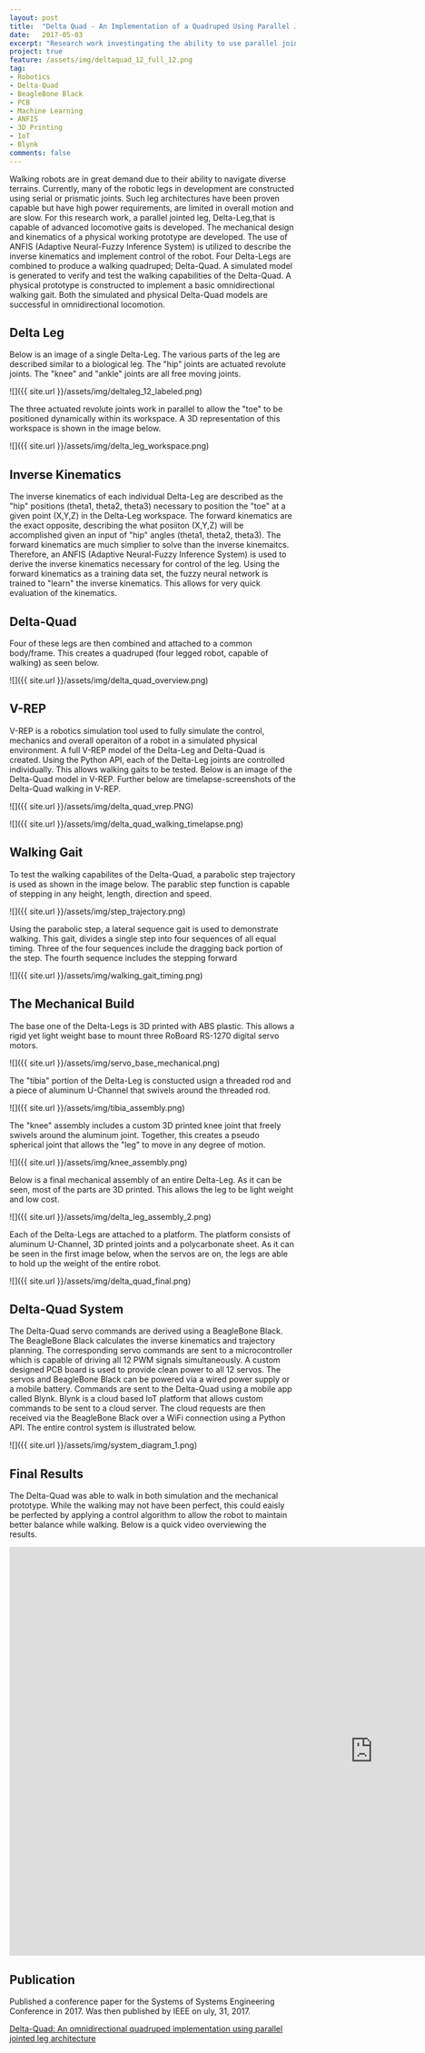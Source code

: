 ```yaml
---
layout: post
title:  "Delta Quad - An Implementation of a Quadruped Using Parallel Jointed Leg Architecture"
date:   2017-05-03
excerpt: "Research work investingating the ability to use parallel jointed legs in walking applications."
project: true
feature: /assets/img/deltaquad_12_full_12.png
tag:
- Robotics 
- Delta-Quad
- BeagleBone Black
- PCB
- Machine Learning
- ANFIS
- 3D Printing
- IoT
- Blynk
comments: false
---
```

    
Walking robots are in great demand due to their ability to navigate diverse terrains. Currently, many of the robotic legs in development are constructed using serial or prismatic joints. Such leg architectures have been proven capable but have high power requirements, are limited in overall motion and are slow. For this research work, a parallel jointed leg, Delta-Leg,that is capable of advanced locomotive gaits is developed. The mechanical design and kinematics of a physical working prototype are developed. The use of ANFIS (Adaptive Neural-Fuzzy Inference System) is utilized to describe the inverse kinematics and implement control of the robot. Four Delta-Legs are combined to produce a walking quadruped; Delta-Quad. A simulated model is generated to verify and test the walking capabilities of the Delta-Quad. A physical prototype is constructed to implement a basic omnidirectional walking gait. Both the simulated and physical Delta-Quad models are successful in omnidirectional locomotion.

## Delta Leg

Below is an image of a single Delta-Leg. The various parts of the leg are described similar to a biological leg. The "hip" joints are actuated revolute joints. The "knee" and "ankle" joints are all free moving joints.

![]({{ site.url }}/assets/img/deltaleg_12_labeled.png)

The three actuated revolute joints work in parallel to allow the "toe" to be positioned dynamically within its workspace. A 3D representation of this workspace is shown in the image below. 
   
![]({{ site.url }}/assets/img/delta_leg_workspace.png)

## Inverse Kinematics

The inverse kinematics of each individual Delta-Leg are described as the "hip" positions (theta1, theta2, theta3) necessary to position the "toe" at a given point (X,Y,Z) in the Delta-Leg workspace. The forward kinematics are the exact opposite, describing the what posiiton (X,Y,Z) will be accomplished given an input of "hip" angles (theta1, theta2, theta3). The forward kinematics are much simplier to solve than the inverse kinemaitcs. Therefore, an ANFIS (Adaptive Neural-Fuzzy Inference System) is used to derive the inverse kinematics necessary for control of the leg. Using the forward kinematics as a training data set, the fuzzy neural network is trained to "learn" the inverse kinematics. This allows for very quick evaluation of the kinematics. 

## Delta-Quad

Four of these legs are then combined and attached to a common body/frame. This creates a quadruped (four legged robot, capable of walking) as seen below.

![]({{ site.url }}/assets/img/delta_quad_overview.png)

## V-REP

V-REP is a robotics simulation tool used to fully simulate the control, mechanics and overall operaiton of a robot in a simulated physical environment. A full V-REP model of the Delta-Leg and Delta-Quad is created. Using the Python API, each of the Delta-Leg joints are controlled individually. This allows walking gaits to be tested. Below is an image of the Delta-Quad model in V-REP. Further below are timelapse-screenshots of the Delta-Quad walking in V-REP. 

![]({{ site.url }}/assets/img/delta_quad_vrep.PNG)

![]({{ site.url }}/assets/img/delta_quad_walking_timelapse.png)

## Walking Gait

To test the walking capabilites of the Delta-Quad, a parabolic step trajectory is used as shown in the image below. The parablic step function is capable of stepping in any height, length, direction and speed. 

![]({{ site.url }}/assets/img/step_trajectory.png)

Using the parabolic step, a lateral sequence gait is used to demonstrate walking. This gait, divides a single step into four sequences of all equal timing. Three of the four sequences include the dragging back portion of the step. The fourth sequence includes the stepping forward 

![]({{ site.url }}/assets/img/walking_gait_timing.png)

## The Mechanical Build

The base one of the Delta-Legs is 3D printed with ABS plastic. This allows a rigid yet light weight base to mount three RoBoard RS-1270 digital servo motors.

![]({{ site.url }}/assets/img/servo_base_mechanical.png)

The "tibia" portion of the Delta-Leg is constucted usign a threaded rod and a piece of aluminum U-Channel that swivels around the threaded rod. 

![]({{ site.url }}/assets/img/tibia_assembly.png)

The "knee" assembly includes a custom 3D printed knee joint that freely swivels around the aluminum joint. Together, this creates a pseudo spherical joint that allows the "leg" to move in any degree of motion. 

![]({{ site.url }}/assets/img/knee_assembly.png)

Below is a final mechanical assembly of an entire Delta-Leg. As it can be seen, most of the parts are 3D printed. This allows the leg to be light weight and low cost. 

![]({{ site.url }}/assets/img/delta_leg_assembly_2.png)

Each of the Delta-Legs are attached to a platform. The platform consists of aluminum U-Channel, 3D printed joints and a polycarbonate sheet. As it can be seen in the first image below, when the servos are on, the legs are able to hold up the weight of the entire robot. 

![]({{ site.url }}/assets/img/delta_quad_final.png)

## Delta-Quad System 

The Delta-Quad servo commands are derived using a BeagleBone Black. The BeagleBone Black calculates the inverse kinematics and trajectory planning. The corresponding servo commands are sent to a microcontroller which is capable of driving all 12 PWM signals simultaneously. A custom designed PCB board is used to provide clean power to all 12 servos. The servos and BeagleBone Black can be powered via a wired power supply or a mobile battery. Commands are sent to the Delta-Quad using a mobile app called Blynk. Blynk is a cloud based IoT platform that allows custom commands to be sent to a cloud server. The cloud requests are then received via the BeagleBone Black over a WiFi connection using a Python API. The entire control system is illustrated below. 

![]({{ site.url }}/assets/img/system_diagram_1.png)

## Final Results

The Delta-Quad was able to walk in both simulation and the mechanical prototype. While the walking may not have been perfect, this could eaisly be perfected by applying a control algorithm to allow the robot to maintain better balance while walking. Below is a quick video overviewing the results. 

<iframe width="1280" height="720" src="https://www.youtube.com/embed/JdKztPnUPYI?rel=0" frameborder="0" allowfullscreen></iframe>

## Publication 

Published a conference paper for the Systems of Systems Engineering Conference in 2017. Was then published by IEEE on uly, 31, 2017. 

[Delta-Quad: An omnidirectional quadruped implementation using parallel jointed leg architecture](http://ieeexplore.ieee.org/document/7994964/)